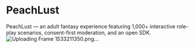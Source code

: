 # PeachLust
PeachLust — an adult fantasy experience featuring 1,000+ interactive role-play scenarios, consent-first moderation, and an open SDK.
![Uploading Frame 1533211350.png…]()
